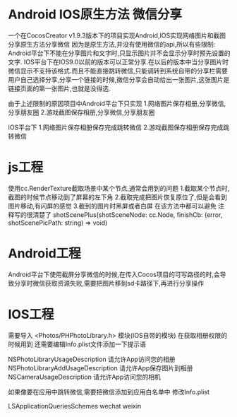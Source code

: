 # Android IOS原生方法 微信分享
一个在CocosCreator v1.9.3版本下的项目实现Android,IOS实现网络图片和截图分享原生方法分享微信
因为是原生方法,并没有使用微信的api,所以有些限制:
Android平台下不能在分享图片和文字时,只显示图片并不会显示分享时预先设置的文字.
IOS平台下在IOS9.0以前的版本可以正常分享.在以后的版本中当分享图片时微信显示不支持该格式.而且不能直接跳转微信,只能调转到系统自带的分享栏需要用户自己选择分享,分享一个链接的时候,微信分享会自动给出一张图片,这张图片是链接页面的第一张图片,也就是没得选.

由于上述限制的原因项目中Android平台下只实现
1.网络图片保存相册,分享微信,分享朋友圈
2.游戏截图保存相册,分享微信,分享朋友圈

IOS平台下
1.网络图片保存相册保存完成跳转微信
2.游戏截图保存相册保存完成跳转微信

# js工程 
使用cc.RenderTexture截取场景中某个节点,通常会用到的问题
1.截取某个节点时,截图的时候节点移动到了屏幕的左下角
2.截取完成把图片恢复原位了,但是会看到图片移动,有闪屏的感觉
3.截到的图片时黑屏或者白屏
在该方法中都可以避免 注释写的很清楚了
shotScenePlus(shotSceneNode: cc.Node, finishCb: (error, shotScenePicPath: string) => void)


# Android工程 
Android平台下使用截屏分享微信的时候,在传入Cocos项目的可写路径的时,会导致分享时微信获取资源失败,需要把图片移到sd卡路径下,再进行分享操作

# IOS工程 
需要导入 <Photos/PHPhotoLibrary.h> 模块(IOS自带的模块)
在获取相册权限的时候用到
还需要编辑Info.plist文件添加一下提示语

<key>NSPhotoLibraryUsageDescription</key>
    <string>请允许App访问您的相册</string>
    <key>NSPhotoLibraryAddUsageDescription</key>
    <string>请允许App保存图片到相册</string>
    <key>NSCameraUsageDescription</key>
    <string>请允许App访问您的相机</string>

如果像要在应用中跳转微信,需要把微信添加到应用白名单中 修改Info.plist

<key>LSApplicationQueriesSchemes</key>
    <array>
      <string>wechat</string>
      <string>weixin</string>
    </array>
